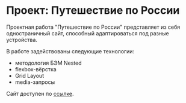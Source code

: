 # Проект: Путешествие по России

Проектная работа "Путешествие по России" представляет из себя одностраничный сайт, способный адаптироваться под разные устройства.

В работе задействованы следующие технологии:
* методология БЭМ Nested
* flexbox-вёрстка
* Grid Layout
* media-запросы

Сайт доступен по [ссылке](https://diedamia.github.io/Yandex-Practicum/project_№3/).
